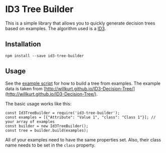 # ID3 Tree Builder

This is a simple library that allows you to quickly generate decision trees based on examples. The
algorithm used is a [ID3](https://en.wikipedia.org/wiki/ID3_algorithm).

## Installation

    npm install --save id3-tree-builder
  
## Usage
See the [example script](./example.js) for how to build a tree from examples. The example data is taken
from [http://willkurt.github.io/ID3-Decision-Tree/](http://willkurt.github.io/ID3-Decision-Tree/).

The basic usage works like this:

    const Id3TreeBuilder = require('id3-tree-builder');
    const examples = [{"Attribute": "Value 1", "class": "Class 1"}]; // your array of examples
    const builder = new Id3TreeBuilder();
    const tree = builder.build(examples);
    
All of your examples need to have the same properties set. Also, their class name needs to be set in
the `class` property.